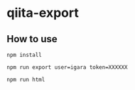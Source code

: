 # qiita-export

## How to use

```
npm install

npm run export user=igara token=XXXXXX

npm run html
```
